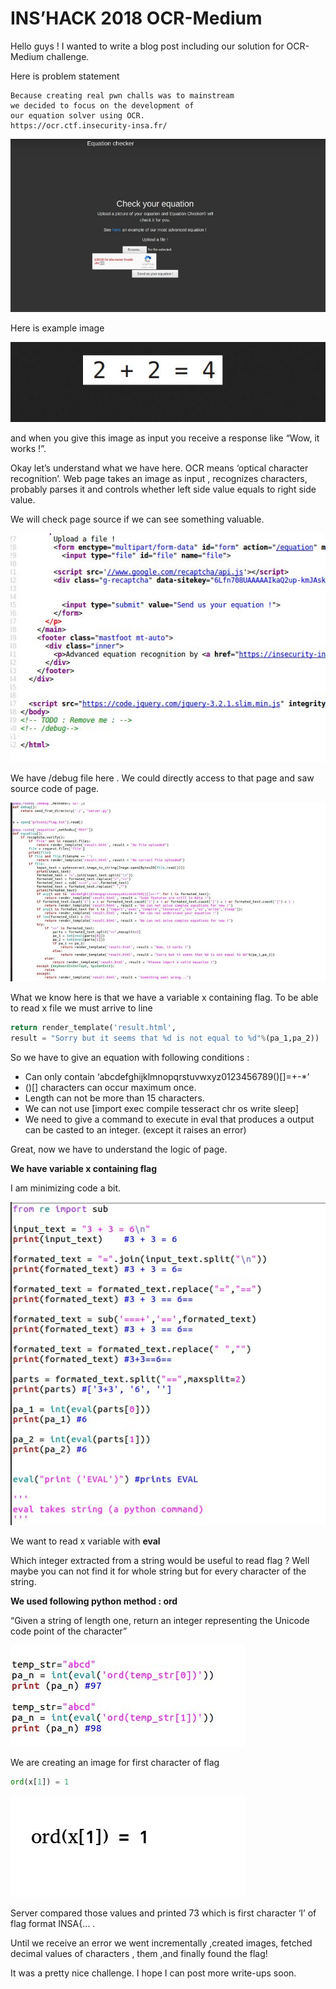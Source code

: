 # INS’HACK 2018 OCR-Medium

Hello guys ! I wanted to write a blog post including our solution for OCR-Medium challenge.

Here is problem statement

	Because creating real pwn challs was to mainstream
	we decided to focus on the development of 
	our equation solver using OCR.
	https://ocr.ctf.insecurity-insa.fr/

![image](../images/post3/1.jpg)

Here is example image

![image](../images/post3/2.jpg)

and when you give this image as input you receive a response like “Wow, it works !”.

Okay let’s understand what we have here. OCR means ‘optical character recognition’. Web page takes an image as input , recognizes characters,  probably parses it and controls whether left side value equals to right side value.

We will check page source if we can see something valuable.

![image](../images/post3/3.jpg)

We have /debug file here . We could directly access to that page and saw source code of  page.

![image](../images/post3/4.jpg)

What we know here is that we  have a variable x containing flag. To be able to read x file we must arrive to line

```python
return render_template('result.html', 
result = "Sorry but it seems that %d is not equal to %d"%(pa_1,pa_2))
```

So we have to give an equation  with following conditions :


*   Can only contain  ‘abcdefghijklmnopqrstuvwxyz0123456789()[]=+-*’
*   ()[]  characters can occur maximum once.
*   Length can not be more than 15 characters.
*   We can not use [import exec compile tesseract chr os write sleep]
*   We need to give a command to execute in eval that produces a output can be casted to an integer. (except  it raises an error)

Great, now we have to understand the logic of page.

**We  have variable x containing flag**

I am minimizing code a bit.

![image](../images/post3/5.jpg)

We  want to read x variable with **eval**

Which integer extracted from a string would be useful to read flag ? Well maybe you can not find it for whole string but for every character of the string.

**We used following python method : ord**

“Given a string of length one, return an integer representing the Unicode code point of the character”

![image](../images/post3/6.jpg)

We are creating an image for first character of flag

```python
ord(x[1]) = 1 
```
![image](../images/post3/7.jpg)

Server compared those values and printed 73 which is first character ‘I’ of flag format INSA{… .

Until we receive an error we went incrementally ,created images, fetched decimal values of characters , them ,and finally  found the flag!

It was  a pretty nice challenge. I hope I can post more write-ups soon.

